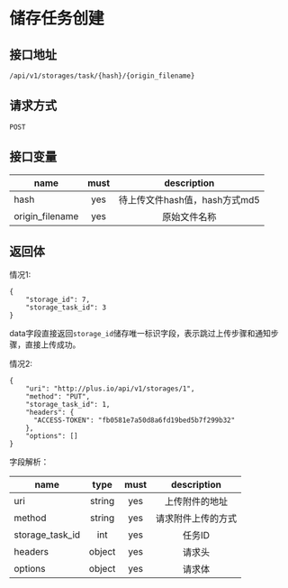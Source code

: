 # 储存任务创建

## 接口地址
```
/api/v1/storages/task/{hash}/{origin_filename}
```

## 请求方式
```
POST
```

## 接口变量
| name     | must     | description |
|----------|:--------:|:--------:|
| hash     | yes      | 待上传文件hash值，hash方式md5 |
| origin_filename | yes | 原始文件名称 |

## 返回体
情况1:
```json5
{
    "storage_id": 7,
    "storage_task_id": 3
}
```
data字段直接返回`storage_id`储存唯一标识字段，表示跳过上传步骤和通知步骤，直接上传成功。

情况2:
```
{
    "uri": "http://plus.io/api/v1/storages/1",
    "method": "PUT",
    "storage_task_id": 1,
    "headers": {
      "ACCESS-TOKEN": "fb0581e7a50d8a6fd19bed5b7f299b32"
    },
    "options": []
}
```

字段解析：

| name     | type     | must     | description |
|----------|:--------:|:--------:|:--------:|
| uri      | string   | yes      | 上传附件的地址 |
| method   | string   | yes      | 请求附件上传的方式 |
| storage_task_id | int | yes    | 任务ID |
| headers  | object   | yes      | 请求头 |
| options  | object   | yes      | 请求体 |
